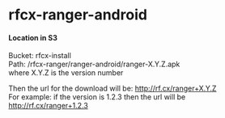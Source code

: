 # rfcx-ranger-android

#### Location in S3
Bucket: rfcx-install  <br/>
Path: /rfcx-ranger/ranger-android/ranger-X.Y.Z.apk  <br/>
where X.Y.Z is the version number  <br/>

Then the url for the download will be: http://rf.cx/ranger+X.Y.Z  <br/>
For example: if the version is 1.2.3 then the url will be http://rf.cx/ranger+1.2.3  <br/>
